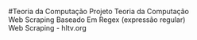 #Teoria da Computação 
Projeto Teoria da Computação <br>
Web Scraping Baseado Em Regex (expressão regular)<br>
Web Scraping - hltv.org
